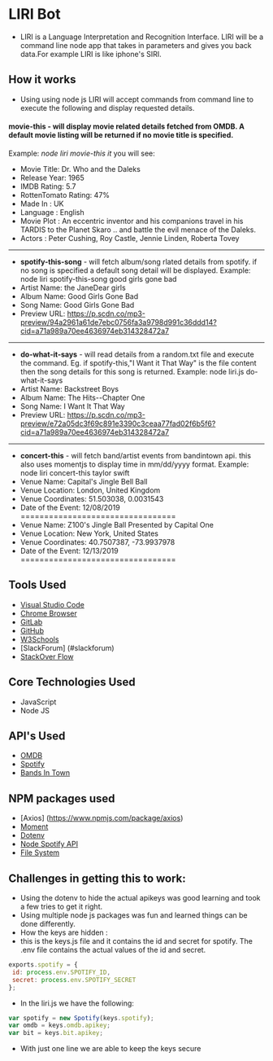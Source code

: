 # LIRI Bot
- LIRI is a Language Interpretation and Recognition Interface. LIRI will be a command line node app that takes in parameters and gives you back data.For example LIRI is like iphone's SIRI.


## How it works
  - Using using node js LIRI will accept commands from command line to execute the following and display requested details.
  #### **movie-this** - will display movie related details fetched from OMDB. A default movie listing will be returned if no movie title is specified. 
  Example: _node liri movie-this it_  you will see:
  - Movie Title: Dr. Who and the Daleks
  - Release Year: 1965
  - IMDB Rating: 5.7
  - RottenTomato Rating: 47%
  - Made In : UK
  - Language : English
  - Movie Plot : An eccentric inventor and his companions travel in his TARDIS to the Planet Skaro .. and battle the evil    menace of the Daleks.
  - Actors : Peter Cushing, Roy Castle, Jennie Linden, Roberta Tovey
____________________________________________
  - **spotify-this-song** - will fetch album/song rlated details from spotify. if no song is specified a default song detail will be displayed.
  Example: node liri spotify-this-song good girls gone bad
  - Artist Name:  the JaneDear girls
  - Album Name:  Good Girls Gone Bad
  - Song Name:  Good Girls Gone Bad
  - Preview URL:  https://p.scdn.co/mp3-preview/94a2961a61de7ebc0756fa3a9798d991c36ddd14?cid=a71a989a70ee4636974eb314328472a7

  ____________________________________________________________________
  - **do-what-it-says** - will read details from a random.txt file and execute the command. Eg. if spotify-this,"I Want it That Way" is the file content then the song details for this song is returned.
  Example: node liri.js do-what-it-says
  - Artist Name:  Backstreet Boys
  - Album Name:  The Hits--Chapter One
  - Song Name:  I Want It That Way
  - Preview URL:  https://p.scdn.co/mp3-preview/e72a05dc3f69c891e3390c3ceaa77fad02f6b5f6?cid=a71a989a70ee4636974eb314328472a7

  ____________________________________________

  - **concert-this** - will fetch band/artist events from bandintown api. this also uses momentjs to display time in mm/dd/yyyy format.
  Example: node liri concert-this taylor swift
  - Venue Name: Capital's Jingle Bell Ball
  - Venue Location: London, United Kingdom
  - Venue Coordinates: 51.503038, 0.0031543
  - Date of the Event: 12/08/2019
=================================
 - Venue Name: Z100's Jingle Ball Presented by Capital One
 - Venue Location: New York, United States
 - Venue Coordinates: 40.7507387, -73.9937978
 - Date of the Event: 12/13/2019
================================= 

## Tools Used

- [Visual Studio Code](#vscode)
- [Chrome Browser](#chrome)
- [GitLab](https://ucb.bootcampcontent.com/)
- [GitHub](https://github.com/)
- [W3Schools](https://www.w3schools.com/default.asp)
- [SlackForum] (#slackforum)
- [StackOver Flow](https://stackoverflow.com/)

## Core Technologies Used
- JavaScript
- Node JS

## API's  Used
 - [OMDB](http://www.omdbapi.com)
 - [Spotify](https://developer.spotify.com/)
 - [Bands In Town](http://www.artists.bandsintown.com/bandsintown-api)
 
## NPM packages used
- [Axios] (https://www.npmjs.com/package/axios)
- [Moment](https://www.npmjs.com/package/moment)
- [Dotenv](https://www.npmjs.com/package/dotenv)
- [Node Spotify API](https://www.npmjs.com/package/node-spotify-api)
- [File System](https://nodejs.org/api/fs.html)

## Challenges in getting this to work:
 - Using the dotenv to hide the actual apikeys was good learning and took a few tries to get it right. 
 - Using multiple node js packages was fun and learned things can be done differently.
 - How the keys are hidden :
 - this is the keys.js file and it contains the id and secret for spotify. The .env file contains the actual values of the id and secret.
 ```javascript
 exports.spotify = {
  id: process.env.SPOTIFY_ID,
  secret: process.env.SPOTIFY_SECRET
};
```
- In the liri.js we have the following:
```javascript
var spotify = new Spotify(keys.spotify);  
var omdb = keys.omdb.apikey;
var bit = keys.bit.apikey;
```
- With just one line we are able to keep the keys secure



